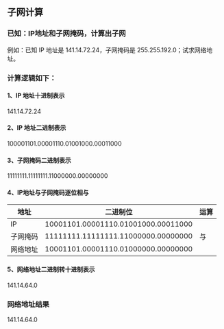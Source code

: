 ## 子网计算

### 已知：IP地址和子网掩码，计算出子网

例如：已知 IP 地址是 141.14.72.24，子网掩码是 255.255.192.0；试求网络地址。

### 计算逻辑如下：

#### 1、IP 地址十进制表示

141.14.72.24

#### 2、IP 地址二进制表示

100001101.00001110.01001000.00011000

#### 3、子网掩码二进制表示

11111111.11111111.11000000.00000000

#### 4、IP地址与子网掩码逐位相与

| 地址     | 二进制位                            | 运算 |
| -------- | ----------------------------------- | ---- |
| IP       | 10001101.00001110.01001000.00011000 |      |
| 子网掩码 | 11111111.11111111.11000000.00000000 | 与   |
| 网络地址 | 10001101.00001110.01000000.00000000 |      |

#### 5、网络地址二进制转十进制表示

141.14.64.0

### 网络地址结果

141.14.64.0